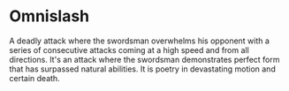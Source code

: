 # Omnislash
A deadly attack where the swordsman overwhelms his opponent with a series of consecutive attacks coming at a high speed and from all directions. It's an attack where the swordsman demonstrates perfect form that has surpassed natural abilities. It is poetry in devastating motion and certain death.